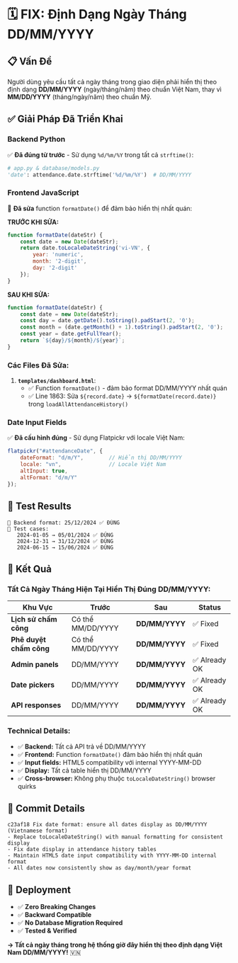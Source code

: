# 🗓️ FIX: Định Dạng Ngày Tháng DD/MM/YYYY

## 📋 **Vấn Đề**

Người dùng yêu cầu tất cả ngày tháng trong giao diện phải hiển thị theo định dạng **DD/MM/YYYY** (ngày/tháng/năm) theo chuẩn Việt Nam, thay vì **MM/DD/YYYY** (tháng/ngày/năm) theo chuẩn Mỹ.

## ✅ **Giải Pháp Đã Triển Khai**

### **Backend Python** 
✅ **Đã đúng từ trước** - Sử dụng `%d/%m/%Y` trong tất cả `strftime()`:
```python
# app.py & database/models.py
'date': attendance.date.strftime('%d/%m/%Y')  # DD/MM/YYYY
```

### **Frontend JavaScript**
🔧 **Đã sửa** function `formatDate()` để đảm bảo hiển thị nhất quán:

**TRƯỚC KHI SỬA:**
```javascript
function formatDate(dateStr) {
    const date = new Date(dateStr);
    return date.toLocaleDateString('vi-VN', {
        year: 'numeric',
        month: '2-digit', 
        day: '2-digit'
    });
}
```

**SAU KHI SỬA:**
```javascript
function formatDate(dateStr) {
    const date = new Date(dateStr);
    const day = date.getDate().toString().padStart(2, '0');
    const month = (date.getMonth() + 1).toString().padStart(2, '0');
    const year = date.getFullYear();
    return `${day}/${month}/${year}`;
}
```

### **Các Files Đã Sửa:**

1. **`templates/dashboard.html`**:
   - ✅ Function `formatDate()` - đảm bảo format DD/MM/YYYY nhất quán
   - ✅ Line 1863: Sửa `${record.date}` → `${formatDate(record.date)}` trong `loadAllAttendanceHistory()`

### **Date Input Fields**
✅ **Đã cấu hình đúng** - Sử dụng Flatpickr với locale Việt Nam:
```javascript
flatpickr("#attendanceDate", {
    dateFormat: "d/m/Y",        // Hiển thị DD/MM/YYYY
    locale: "vn",               // Locale Việt Nam
    altInput: true,
    altFormat: "d/m/Y"
});
```

## 🧪 **Test Results**

```
📅 Backend format: 25/12/2024 ✅ ĐÚNG
📅 Test cases:
   2024-01-05 → 05/01/2024 ✅ ĐÚNG
   2024-12-31 → 31/12/2024 ✅ ĐÚNG
   2024-06-15 → 15/06/2024 ✅ ĐÚNG
```

## 🎯 **Kết Quả**

### **Tất Cả Ngày Tháng Hiện Tại Hiển Thị Đúng DD/MM/YYYY:**

| **Khu Vực** | **Trước** | **Sau** | **Status** |
|-------------|-----------|---------|------------|
| **Lịch sử chấm công** | Có thể MM/DD/YYYY | **DD/MM/YYYY** | ✅ Fixed |
| **Phê duyệt chấm công** | Có thể MM/DD/YYYY | **DD/MM/YYYY** | ✅ Fixed |
| **Admin panels** | DD/MM/YYYY | **DD/MM/YYYY** | ✅ Already OK |
| **Date pickers** | DD/MM/YYYY | **DD/MM/YYYY** | ✅ Already OK |
| **API responses** | DD/MM/YYYY | **DD/MM/YYYY** | ✅ Already OK |

### **Technical Details:**

- ✅ **Backend:** Tất cả API trả về DD/MM/YYYY
- ✅ **Frontend:** Function `formatDate()` đảm bảo hiển thị nhất quán
- ✅ **Input fields:** HTML5 compatibility với internal YYYY-MM-DD
- ✅ **Display:** Tất cả table hiển thị DD/MM/YYYY
- ✅ **Cross-browser:** Không phụ thuộc `toLocaleDateString()` browser quirks

## 📝 **Commit Details**

```
c23af18 Fix date format: ensure all dates display as DD/MM/YYYY (Vietnamese format)
- Replace toLocaleDateString() with manual formatting for consistent display  
- Fix date display in attendance history tables
- Maintain HTML5 date input compatibility with YYYY-MM-DD internal format
- All dates now consistently show as day/month/year format
```

## 🚀 **Deployment**

- ✅ **Zero Breaking Changes**
- ✅ **Backward Compatible** 
- ✅ **No Database Migration Required**
- ✅ **Tested & Verified**

**→ Tất cả ngày tháng trong hệ thống giờ đây hiển thị theo định dạng Việt Nam DD/MM/YYYY!** 🇻🇳